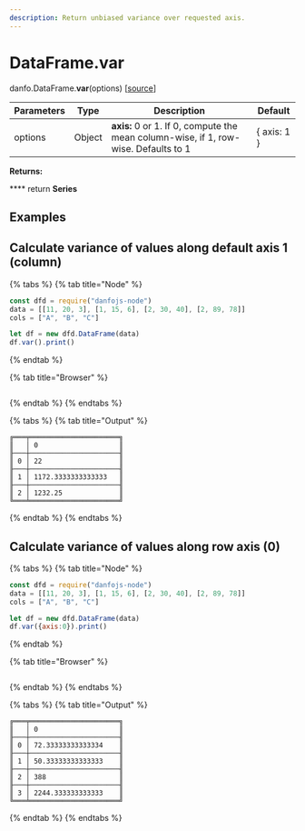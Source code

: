 ```yaml
---
description: Return unbiased variance over requested axis.
---
```


# DataFrame.var

danfo.DataFrame.**var**(options) \[[source](https://github.com/opensource9ja/danfojs/blob/3398c2f540c16ac95599a05b6f2db4eff8a258c9/danfojs/src/core/frame.js#L454)]

| Parameters | Type   | Description                                                                         | Default     |
| ---------- | ------ | ----------------------------------------------------------------------------------- | ----------- |
| options    | Object | **axis:** 0 or 1. If 0, compute the mean column-wise, if 1, row-wise. Defaults to 1 | { axis: 1 } |

**Returns:**

&#x20;      ****       return **Series**

## **Examples**

## Calculate variance of values along default axis 1 (column)

{% tabs %}
{% tab title="Node" %}
```javascript
const dfd = require("danfojs-node")
data = [[11, 20, 3], [1, 15, 6], [2, 30, 40], [2, 89, 78]]
cols = ["A", "B", "C"]

let df = new dfd.DataFrame(data)
df.var().print()
```
{% endtab %}

{% tab title="Browser" %}
```
```
{% endtab %}
{% endtabs %}

{% tabs %}
{% tab title="Output" %}
```
╔═══╤══════════════════════╗
║   │ 0                    ║
╟───┼──────────────────────╢
║ 0 │ 22                   ║
╟───┼──────────────────────╢
║ 1 │ 1172.3333333333333   ║
╟───┼──────────────────────╢
║ 2 │ 1232.25              ║
╚═══╧══════════════════════╝
```
{% endtab %}
{% endtabs %}

## Calculate variance of values along row axis (0)

{% tabs %}
{% tab title="Node" %}
```javascript
const dfd = require("danfojs-node")
data = [[11, 20, 3], [1, 15, 6], [2, 30, 40], [2, 89, 78]]
cols = ["A", "B", "C"]

let df = new dfd.DataFrame(data)
df.var({axis:0}).print()
```
{% endtab %}

{% tab title="Browser" %}
```
```
{% endtab %}
{% endtabs %}

{% tabs %}
{% tab title="Output" %}
```
╔═══╤══════════════════════╗
║   │ 0                    ║
╟───┼──────────────────────╢
║ 0 │ 72.33333333333334    ║
╟───┼──────────────────────╢
║ 1 │ 50.33333333333333    ║
╟───┼──────────────────────╢
║ 2 │ 388                  ║
╟───┼──────────────────────╢
║ 3 │ 2244.333333333333    ║
╚═══╧══════════════════════╝
```
{% endtab %}
{% endtabs %}



